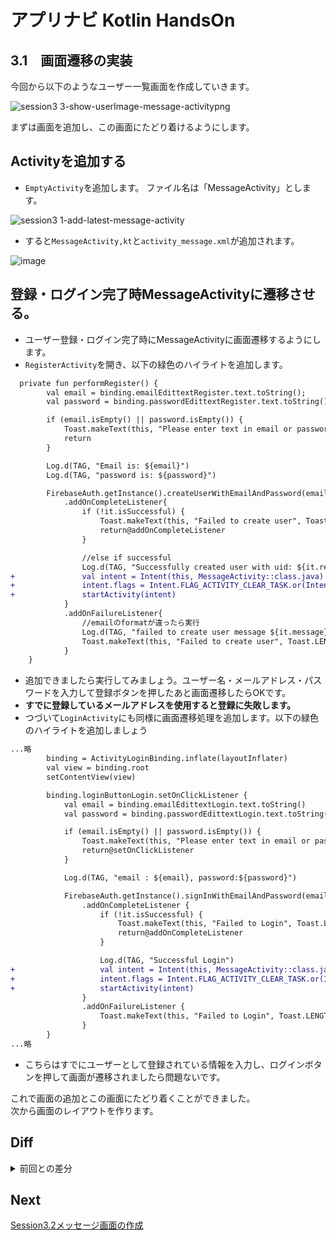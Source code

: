 # アプリナビ Kotlin HandsOn

## 3.1　画面遷移の実装

今回から以下のようなユーザー一覧画面を作成していきます。<br>

![session3 3-show-userImage-message-activitypng](https://user-images.githubusercontent.com/57338033/157044187-ba992d06-872c-4878-b1e8-3e2e23feb013.png)

まずは画面を追加し、この画面にたどり着けるようにします。

## Activityを追加する

- `EmptyActivity`を追加します。 ファイル名は「MessageActivity」とします。

![session3 1-add-latest-message-activity](https://user-images.githubusercontent.com/57338033/156921369-cd81892e-f23c-4ad6-a7c9-d84e97e5819f.png)

- すると`MessageActivity,kt`と`activity_message.xml`が追加されます。

![image](https://user-images.githubusercontent.com/57338033/156922811-af8d27da-245d-4b34-aa36-643e9da40b28.png)

## 登録・ログイン完了時MessageActivityに遷移させる。

- ユーザー登録・ログイン完了時にMessageActivityに画面遷移するようにします。
- `RegisterActivity`を開き、以下の緑色のハイライトを追加します。

```diff
  private fun performRegister() {
        val email = binding.emailEdittextRegister.text.toString();
        val password = binding.passwordEdittextRegister.text.toString();

        if (email.isEmpty() || password.isEmpty()) {
            Toast.makeText(this, "Please enter text in email or password", Toast.LENGTH_SHORT).show()
            return
        }

        Log.d(TAG, "Email is: ${email}")
        Log.d(TAG, "password is: ${password}")

        FirebaseAuth.getInstance().createUserWithEmailAndPassword(email, password)
            .addOnCompleteListener{
                if (!it.isSuccessful) {
                    Toast.makeText(this, "Failed to create user", Toast.LENGTH_SHORT).show()
                    return@addOnCompleteListener
                }

                //else if successful
                Log.d(TAG, "Successfully created user with uid: ${it.result.user?.uid}")
+               val intent = Intent(this, MessageActivity::class.java)
+               intent.flags = Intent.FLAG_ACTIVITY_CLEAR_TASK.or(Intent.FLAG_ACTIVITY_NEW_TASK)
+               startActivity(intent)
            }
            .addOnFailureListener{
                //emailのformatが違ったら実行
                Log.d(TAG, "failed to create user message ${it.message}")
                Toast.makeText(this, "Failed to create user", Toast.LENGTH_SHORT).show()
            }
    }
```

- 追加できましたら実行してみましょう。ユーザー名・メールアドレス・パスワードを入力して登録ボタンを押したあと画面遷移したらOKです。
- **すでに登録しているメールアドレスを使用すると登録に失敗します。** 
- つづいて`LoginActivity`にも同様に画面遷移処理を追加します。以下の緑色のハイライトを追加しましょう

```diff
...略
        binding = ActivityLoginBinding.inflate(layoutInflater)
        val view = binding.root
        setContentView(view)

        binding.loginButtonLogin.setOnClickListener {
            val email = binding.emailEdittextLogin.text.toString()
            val password = binding.passwordEdittextLogin.text.toString()

            if (email.isEmpty() || password.isEmpty()) {
                Toast.makeText(this, "Please enter text in email or password", Toast.LENGTH_SHORT).show()
                return@setOnClickListener
            }

            Log.d(TAG, "email : ${email}, password:${password}")

            FirebaseAuth.getInstance().signInWithEmailAndPassword(email, password)
                .addOnCompleteListener {
                    if (!it.isSuccessful) {
                        Toast.makeText(this, "Failed to Login", Toast.LENGTH_SHORT).show()
                        return@addOnCompleteListener
                    }

                    Log.d(TAG, "Successful Login")
+                   val intent = Intent(this, MessageActivity::class.java)
+                   intent.flags = Intent.FLAG_ACTIVITY_CLEAR_TASK.or(Intent.FLAG_ACTIVITY_NEW_TASK)
+                   startActivity(intent)
                }
                .addOnFailureListener {
                    Toast.makeText(this, "Failed to Login", Toast.LENGTH_SHORT).show()
                }
        }
...略
```

- こちらはすでにユーザーとして登録されている情報を入力し、ログインボタンを押して画面が遷移されましたら問題ないです。

これで画面の追加とこの画面にたどり着くことができました。<br>
次から画面のレイアウトを作ります。

## Diff

<details>
<summary>前回との差分</summary>
  
・[diff](https://github.com/syota-kawaguchi/AppNavi_Kotlin_ChatApp_HandsOn/commit/764d5af007b12d588784db6e995a4664431b7920)
  
</details>

## Next
[Session3.2メッセージ画面の作成](https://github.com/syota-kawaguchi/AppNavi_Kotlin_ChatApp_HandsOn/blob/session3.2/README.md)
